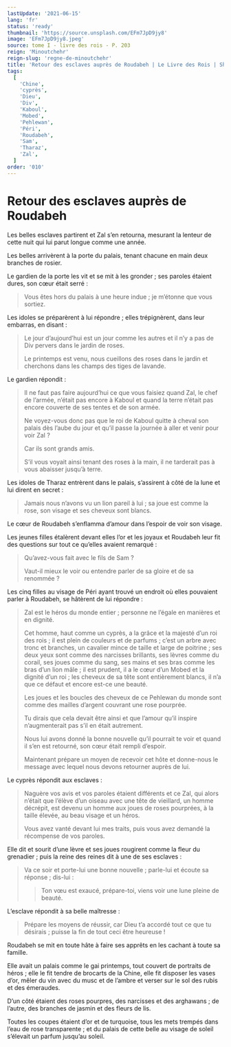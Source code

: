 ```yaml
---
lastUpdate: '2021-06-15'
lang: 'fr'
status: 'ready'
thumbnail: 'https://source.unsplash.com/EFm7JpD9jy8'
image: 'EFm7JpD9jy8.jpeg'
source: tome I - livre des rois - P. 203
reign: 'Minoutchehr'
reign-slug: 'regne-de-minoutchehr'
title: 'Retour des esclaves auprès de Roudabeh | Le Livre des Rois | Shâhnâmeh'
tags:
  [
    'Chine',
    'cyprès',
    'Dieu',
    'Div',
    'Kaboul',
    'Mobed',
    'Pehlewan',
    'Péri',
    'Roudabeh',
    'Sam',
    'Tharaz',
    'Zal',
  ]
order: '010'
---
```


<!-- LTeX: language=fr -->

# Retour des esclaves auprès de Roudabeh

Les belles esclaves partirent et Zal s’en retourna, mesurant la lenteur de cette nuit qui lui parut longue comme une année.

Les belles arrivèrent à la porte du palais, tenant chacune en main deux branches de rosier.

Le gardien de la porte les vit et se mit à les gronder ; ses paroles étaient dures, son cœur était serré :

> Vous êtes hors du palais à une heure indue ; je m’étonne que vous sortiez.

Les idoles se préparèrent à lui répondre ; elles trépignèrent, dans leur embarras, en disant :

> Le jour d’aujourd’hui est un jour comme les autres et il n’y a pas de Div pervers dans le jardin de roses.
>
> Le printemps est venu, nous cueillons des roses dans le jardin et cherchons dans les champs des tiges de lavande.

Le gardien répondit :

> Il ne faut pas faire aujourd’hui ce que vous faisiez quand Zal, le chef de l’armée, n’était pas encore à Kaboul et quand la terre n’était pas encore couverte de ses tentes et de son armée.
>
> Ne voyez-vous donc pas que le roi de Kaboul quitte à cheval son palais dès l’aube du jour et qu’il passe la journée à aller et venir pour voir Zal ?
>
> Car ils sont grands amis.
>
> S’il vous voyait ainsi tenant des roses à la main, il ne tarderait pas à vous abaisser jusqu’à terre.

Les idoles de Tharaz entrèrent dans le palais, s’assirent à côté de la lune et lui dirent en secret :

> Jamais nous n’avons vu un lion pareil à lui ; sa joue est comme la rose, son visage et ses cheveux sont blancs.

Le cœur de Roudabeh s’enflamma d’amour dans l’espoir de voir son visage.

Les jeunes filles étalèrent devant elles l’or et les joyaux et Roudabeh leur fit des questions sur tout ce qu’elles avaient remarqué :

> Qu’avez-vous fait avec le fils de Sam ?
>
> Vaut-il mieux le voir ou entendre parler de sa gloire et de sa renommée ?

Les cinq filles au visage de Péri ayant trouvé un endroit où elles pouvaient parler à Roudabeh, se hâtèrent de lui répondre :

> Zal est le héros du monde entier ; personne ne l’égale en manières et en dignité.
>
> Cet homme, haut comme un cyprès, a la grâce et la majesté d’un roi des rois ; il est plein de couleurs et de parfums ; c’est un arbre avec tronc et branches, un cavalier mince de taille et large de poitrine ; ses deux yeux sont comme des narcisses brillants, ses lèvres comme du corail, ses joues comme du sang, ses mains et ses bras comme les bras d’un lion mâle ; il est prudent, il a le cœur d’un Mobed et la dignité d’un roi ; les cheveux de sa tête sont entièrement blancs, il n’a que ce défaut et encore est-ce une beauté.
>
> Les joues et les boucles des cheveux de ce Pehlewan du monde sont comme des mailles d’argent couvrant une rose pourprée.
>
> Tu dirais que cela devait être ainsi et que l’amour qu’il inspire n’augmenterait pas s’il en était autrement.
>
> Nous lui avons donné la bonne nouvelle qu’il pourrait te voir et quand il s’en est retourné, son cœur était rempli d’espoir.
>
> Maintenant prépare un moyen de recevoir cet hôte et donne-nous le message avec lequel nous devons retourner auprès de lui.

Le cyprès répondit aux esclaves :

> Naguère vos avis et vos paroles étaient différents et ce Zal, qui alors n’était que l’élève d’un oiseau avec une tête de vieillard, un homme décrépit, est devenu un homme aux joues de roses pourprées, à la taille élevée, au beau visage et un héros.
>
> Vous avez vanté devant lui mes traits, puis vous avez demandé la récompense de vos paroles.

Elle dit et sourit d’une lèvre et ses joues rougirent comme la fleur du grenadier ; puis la reine des reines dit à une de ses esclaves :

> Va ce soir et porte-lui une bonne nouvelle ; parle-lui et écoute sa réponse ; dis-lui :
>
> > Ton vœu est exaucé, prépare-toi, viens voir une lune pleine de beauté.

L’esclave répondit à sa belle maîtresse :

> Prépare les moyens de réussir, car Dieu t’a accordé tout ce que tu désirais ; puisse la fin de tout ceci être heureuse !

Roudabeh se mit en toute hâte à faire ses apprêts en les cachant à toute sa famille.

Elle avait un palais comme le gai printemps, tout couvert de portraits de héros ; elle le fit tendre de brocarts de la Chine, elle fit disposer les vases d’or, mêler du vin avec du musc et de l’ambre et verser sur le sol des rubis et des émeraudes.

D’un côté étaient des roses pourpres, des narcisses et des arghawans ; de l’autre, des branches de jasmin et des fleurs de lis.

Toutes les coupes étaient d’or et de turquoise, tous les mets trempés dans l’eau de rose transparente ; et du palais de cette belle au visage de soleil s’élevait un parfum jusqu’au soleil.
